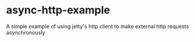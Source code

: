 async-http-example
==================

A simple example of using jetty's http client to make external http requests asynchronously